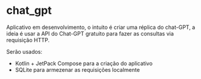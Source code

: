 # chat_gpt

Aplicativo em desenvolvimento, o intuito é criar uma réplica do chat-GPT, a ideia é usar a API do Chat-GPT gratuito para fazer as consultas via requisição HTTP.

Serão usados:
- Kotlin + JetPack Compose para a criação do aplicativo
- SQLite para armezenar as requisições localmente
